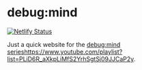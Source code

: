 # debug:mind

[![Netlify Status](https://api.netlify.com/api/v1/badges/7b0584ff-9f79-4838-b56f-939a2ecb59a4/deploy-status)](https://app.netlify.com/sites/debug-mind/deploys)

Just a quick website for the [debug:mind series](https://www.youtube.com/playlist?list=PLiD6R_aXkpLiMfS2YrhSgtSj09JJCaP2y)https://www.youtube.com/playlist?list=PLiD6R_aXkpLiMfS2YrhSgtSj09JJCaP2y.
